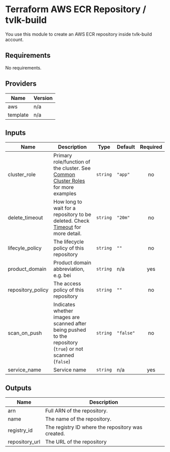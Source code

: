 # Terraform AWS ECR Repository / tvlk-build
You use this module to create an AWS ECR repository inside tvlk-build account.

<!-- BEGINNING OF PRE-COMMIT-TERRAFORM DOCS HOOK -->
## Requirements

No requirements.

## Providers

| Name | Version |
|------|---------|
| aws | n/a |
| template | n/a |

## Inputs

| Name | Description | Type | Default | Required |
|------|-------------|------|---------|:--------:|
| cluster\_role | Primary role/function of the cluster. See [Common Cluster Roles](https://29022131.atlassian.net/l/c/53iwUAPw) for more examples | `string` | `"app"` | no |
| delete\_timeout | How long to wait for a repository to be deleted. Check [Timeout](https://www.terraform.io/docs/configuration/resources.html#timeouts) for more detail. | `string` | `"20m"` | no |
| lifecyle\_policy | The lifecycle policy of this repository | `string` | `""` | no |
| product\_domain | Product domain abbreviation, e.g. bei | `string` | n/a | yes |
| repository\_policy | The access policy of this repository | `string` | `""` | no |
| scan\_on\_push | Indicates whether images are scanned after being pushed to the repository (`true`) or not scanned (`false`) | `string` | `"false"` | no |
| service\_name | Service name | `string` | n/a | yes |

## Outputs

| Name | Description |
|------|-------------|
| arn | Full ARN of the repository. |
| name | The name of the repository. |
| registry\_id | The registry ID where the repository was created. |
| repository\_url | The URL of the repository |

<!-- END OF PRE-COMMIT-TERRAFORM DOCS HOOK -->